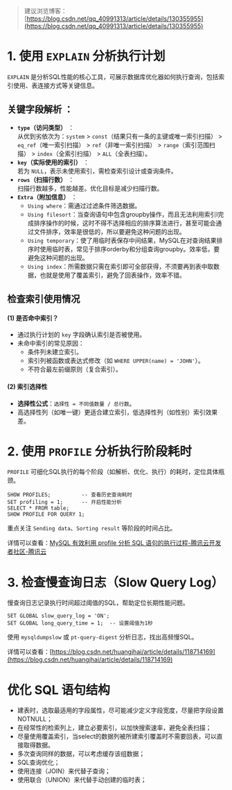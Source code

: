 > 建议浏览博客：[https://blog.csdn.net/qq_40991313/article/details/130355955](https://blog.csdn.net/qq_40991313/article/details/130355955)
# 1. 使用 `EXPLAIN` 分析执行计划

`EXPLAIN` 是分析SQL性能的核心工具，可展示数据库优化器如何执行查询，包括索引使用、表连接方式等关键信息。

## 关键字段解析 ：

- **`type`（访问类型）** ：  
    从优到劣依次为：`system` > `const`（结果只有一条的主键或唯一索引扫描） > `eq_ref`（唯一索引扫描） > `ref`（非唯一索引扫描） > `range`（索引范围扫描） > `index`（全索引扫描） > `ALL`（全表扫描）。
- **`key`（实际使用的索引）** ：  
    若为 `NULL`，表示未使用索引，需检查索引设计或查询条件。
- **`rows`（扫描行数）** ：  
    扫描行数越多，性能越差。优化目标是减少扫描行数。
- **`Extra`（附加信息）** ：
    - `Using where`：需通过过滤条件筛选数据。
    - `Using filesort`：当查询语句中包含groupby操作，而且无法利用索引l完成排序操作的时候，这时不得不选择相应的排序算法进行，甚至可能会通过文件排序，效率是很低的，所以要避免这种问题的出现。
    - `Using temporary`：使了用临时表保存中间结果，MySQL在对查询结果排序时使用临时表，常见于排序orderby和分组查询groupby。效率低，要避免这种问题的出现。
    - `Using index`：所需数据只需在索引即可全部获得，不须要再到表中取数据，也就是使用了覆盖索引，避免了回表操作，效率不错。

## 检查索引使用情况

#### (1) 是否命中索引？
- 通过执行计划的 `key` 字段确认索引是否被使用。
- 未命中索引的常见原因：
    - 条件列未建立索引。
    - 索引列被函数或表达式修改（如 `WHERE UPPER(name) = 'JOHN'`）。
    - 不符合最左前缀原则（复合索引）。 
#### (2) 索引选择性
- **选择性公式**：`选择性 = 不同值数量 / 总行数`。
- 高选择性列（如唯一键）更适合建立索引，低选择性列（如性别）索引效果差。

# 2. 使用 `PROFILE` 分析执行阶段耗时

`PROFILE` 可细化SQL执行的每个阶段（如解析、优化、执行）的耗时，定位具体瓶颈。

```mysql
SHOW PROFILES;          -- 查看历史查询耗时
SET profiling = 1;      -- 开启性能分析
SELECT * FROM table;
SHOW PROFILE FOR QUERY 1;
```

重点关注 `Sending data`、`Sorting result` 等阶段的时间占比。

详情可以查看：[MySQL 有效利用 profile 分析 SQL 语句的执行过程-腾讯云开发者社区-腾讯云](https://cloud.tencent.com/developer/article/1449108)

# 3. 检查慢查询日志（Slow Query Log）

慢查询日志记录执行时间超过阈值的SQL，帮助定位长期性能问题。

```mysql
SET GLOBAL slow_query_log = 'ON';
SET GLOBAL long_query_time = 1;  -- 设置阈值为1秒
```

使用 `mysqldumpslow` 或 `pt-query-digest` 分析日志，找出高频慢SQL。

详情可以查看：[https://blog.csdn.net/huangjhai/article/details/118714169](https://blog.csdn.net/huangjhai/article/details/118714169)

# 优化 SQL 语句结构

- 建表时，选取最适用的字段属性，尽可能减少定义字段宽度，尽量把字段设置NOTNULL；
- 在经常性的检索列上，建立必要索引，以加快搜索速率，避免全表扫描；
- 尽量使用覆盖索引，当select的数据列被所建索引覆盖时不需要回表，可以直接取得数据。
- 多次查询同样的数据，可以考虑缓存该组数据；
- SQL查询优化；
- 使用连接（JOIN）来代替子查询；
- 使用联合（UNION）来代替手动创建的临时表；